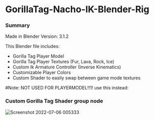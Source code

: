 # GorillaTag-Nacho-IK-Blender-Rig
### Summary

Made in Blender Version: 3.1.2

This Blender file includes:
* Gorilla Tag Player Model
* Gorilla Tag Player Textures (Fur, Lava, Rock, Ice)
* Custom Ik Armature Controller (Inverse Kinematics)
* Customizable Player Colors
* Custom Shader to easily swap between game mode textures

#Note: NOT USED FOR PLAYERMODEL!!1!
use this instead:

### Custom Gorilla Tag Shader group node
![Screenshot 2022-07-06 005333](https://user-images.githubusercontent.com/65086429/177499113-b2784d39-6f56-47f2-90ed-04bada6e5888.png)
